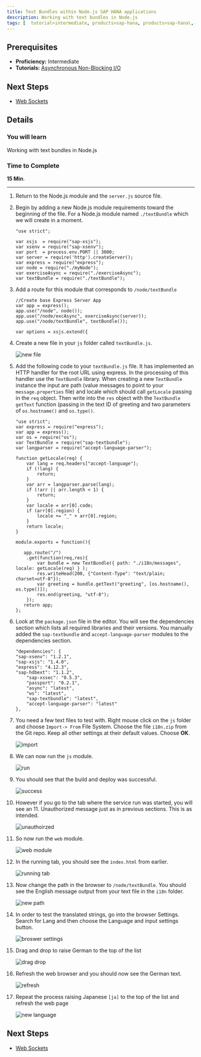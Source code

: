 ```yaml
---
title: Text Bundles within Node.js SAP HANA applications
description: Working with text bundles in Node.js
tags: [  tutorial>intermediate, products>sap-hana, products>sap-hana\,-express-edition ]
---
```

## Prerequisites  
 - **Proficiency:** Intermediate
 - **Tutorials:** [Asynchronous Non-Blocking I/O](http://www.sap.com/developer/tutorials/xsa-node-async.html)

## Next Steps
 - [Web Sockets](http://www.sap.com/developer/tutorials/xsa-node-websockets.html)

## Details
### You will learn  
Working with text bundles in Node.js

### Time to Complete
**15 Min**.

---

1. Return to the Node.js module and the `server.js` source file. 
2. Begin by adding a new Node.js module requirements toward the beginning of the file. For a Node.js module named `./textBundle` which we will create in a moment.
	
	```
	"use strict";	var xsjs  = require("sap-xsjs");	var xsenv = require("sap-xsenv");	var port  = process.env.PORT || 3000;	var server = require('http').createServer();	var express = require("express");	var node = require("./myNode"); 	var exerciseAsync = require("./exerciseAsync");	var textBundle = require("./textBundle");
	```

3. Add a route for this module that corresponds to `/node/textBundle` 

	```
	//Create base Express Server App	var app = express(); 	app.use("/node", node());	app.use("/node/excAsync", exerciseAsync(server));	app.use("/node/textBundle", textBundle());		var options = xsjs.extend({
	```

4. Create a new file in your `js` folder called `textBundle.js`. 

	![new file](4.png)

5. Add the following code to your `textBundle.js` file. It has implemented an HTTP handler for the root URL using express. In the processing of this handler use the `TextBundle` library. When creating a new `TextBundle` instance the input are path (value messages to point to your `message.properties` file) and locale which should call `getLocale` passing in the `req` object. Then write into the `res` object with the `TextBundle` `getText` function (passing in the text ID of greeting and two parameters of `os.hostname()` and `os.type()`. 

	```
	"use strict";	var express = require("express");	var app = express(); 	var os = require("os");	var TextBundle = require("sap-textbundle");	var langparser = require("accept-language-parser");		function getLocale(req) {		var lang = req.headers["accept-language"];		if (!lang) {			return;		}		var arr = langparser.parse(lang);		if (!arr || arr.length < 1) {			return;		}		var locale = arr[0].code;		if (arr[0].region) {			locale += "_" + arr[0].region;		}		return locale;	}			module.exports = function(){		   app.route("/")		.get(function(req,res){			var bundle = new TextBundle({ path: "./i18n/messages", locale: getLocale(req) } );	 		res.writeHead(200, {"Content-Type": "text/plain; charset=utf-8"});				var greeting = bundle.getText("greeting", [os.hostname(), os.type()]);	  		res.end(greeting, "utf-8");		});	   return app;		};	
	```

6. Look at the `package.json` file in the editor. You will see the dependencies section which lists all required libraries and their versions. You manually added the `sap-textbundle` and `accept-language-parser` modules to the dependencies section. 

	```
	"dependencies": {	"sap-xsenv": "1.2.1",	"sap-xsjs": "1.4.0",	"express": "4.12.3",	"sap-hdbext": "1.1.2",    	"sap-xssec": "0.5.3",    	"passport": "0.2.1",    	"async": "latest",    	"ws": "latest",    	"sap-textbundle": "latest",    	"accept-language-parser": "latest"      		},
	```

7. You need a few text files to test with. Right mouse click on the `js` folder and choose `Import-> From` File System.  Choose the file `i18n.zip` from the Git repo. Keep all other settings at their default values.  Choose **OK**.

	![import](7.png)

8. We can now run the `js` module. 

	![run](8.png)

9. You should see that the build and deploy was successful. 

	![success](9.png)

10. However if you go to the tab where the service run was started, you will see an 11. Unauthorized message just as in previous sections. This is as intended.

	![unauthoirzed](10.png)

11. So now run the `web` module. 

	![web module](11.png)

12. In the running tab, you should see the `index.html` from earlier.  

	![running tab](12.png)

13. Now change the path in the browser to `/node/textBundle`.  You should see the English message output from your text file in the `i18n` folder. 

	![new path](13.png)

14. In order to test the translated strings, go into the browser Settings. Search for Lang and then choose the Language and input settings button.

	![broswer settings](14.png)

15. Drag and drop to raise German to the top of the list

	![drag drop](15.png)

16. Refresh the web browser and you should now see the German text.

	![refresh](16.png)

17. Repeat the process raising Japanese `[ja]` to the top of the list and refresh the web page

	![new language](17.png)



## Next Steps
 - [Web Sockets](http://www.sap.com/developer/tutorials/xsa-node-websockets.html)

